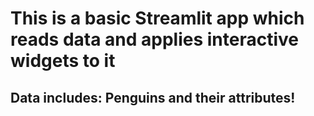 # This is a basic Streamlit app which reads data and applies interactive widgets to it 

## Data includes: Penguins and their attributes!
